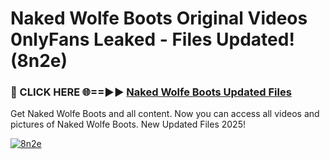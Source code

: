 # Naked Wolfe Boots Original Videos 0nlyFans Leaked - Files Updated! (8n2e)

<h3>🔴 CLICK HERE 🌐==►► <a href="https://tinyurl.com/yckcrads" rel="nofollow">Naked Wolfe Boots Updated Files</a></h3>

Get Naked Wolfe Boots and all content. Now you can access all videos and pictures of Naked Wolfe Boots. New Updated Files 2025!

[![8n2e](https://i.imgur.com/hpKpOFt.gif)](https://tinyurl.com/yckcrads)
